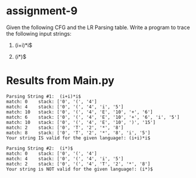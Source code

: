 # assignment-9
Given the following CFG and the LR Parsing table. Write a program to trace the following input strings:

  1) (i+i)*i$
  
  2) (i*)$
  
# Results from Main.py 
    Parsing String #1:  (i+i)*i$
    match: 0	stack: ['0', '(', '4']
    match: 4	stack: ['0', '(', '4', 'i', '5']
    match: 10	stack: ['0', '(', '4', 'E', '10', '+', '6']
    match: 6	stack: ['0', '(', '4', 'E', '10', '+', '6', 'i', '5']
    match: 10	stack: ['0', '(', '4', 'E', '10', ')', '15']
    match: 2	stack: ['0', 'T', '2', '*', '8']
    match: 8	stack: ['0', 'T', '2', '*', '8', 'i', '5']
    Your string IS valid for the given language!: (i+i)*i$

    Parsing String #2:  (i*)$
    match: 0	stack: ['0', '(', '4']
    match: 4	stack: ['0', '(', '4', 'i', '5']
    match: 2	stack: ['0', '(', '4', 'T', '2', '*', '8']
    Your string is NOT valid for the given language!: (i*)$
